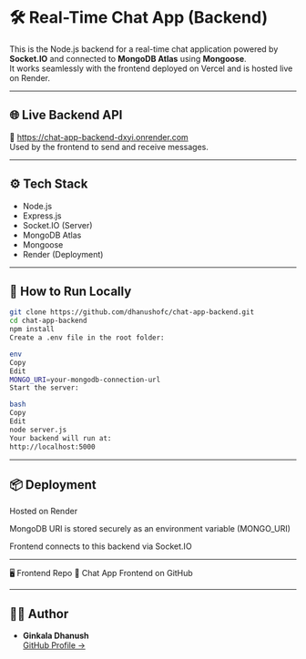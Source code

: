 
# 🛠️ Real-Time Chat App (Backend)

This is the Node.js backend for a real-time chat application powered by **Socket.IO** and connected to **MongoDB Atlas** using **Mongoose**.  
It works seamlessly with the frontend deployed on Vercel and is hosted live on Render.

---

## 🌐 Live Backend API

🔗 https://chat-app-backend-dxyi.onrender.com  
Used by the frontend to send and receive messages.

---

## ⚙️ Tech Stack

- Node.js  
- Express.js  
- Socket.IO (Server)  
- MongoDB Atlas  
- Mongoose  
- Render (Deployment)
  
---

## 🧪 How to Run Locally

```bash
git clone https://github.com/dhanushofc/chat-app-backend.git
cd chat-app-backend
npm install
Create a .env file in the root folder:

env
Copy
Edit
MONGO_URI=your-mongodb-connection-url
Start the server:

bash
Copy
Edit
node server.js
Your backend will run at:
http://localhost:5000
```
  
---

## 📦 Deployment

Hosted on Render

MongoDB URI is stored securely as an environment variable (MONGO_URI)

Frontend connects to this backend via Socket.IO

---

🖥️ Frontend Repo
🔗 Chat App Frontend on GitHub

---

## 🙋‍♂️ Author

- **Ginkala Dhanush**  
  [GitHub Profile →](https://github.com/dhanushofc)
